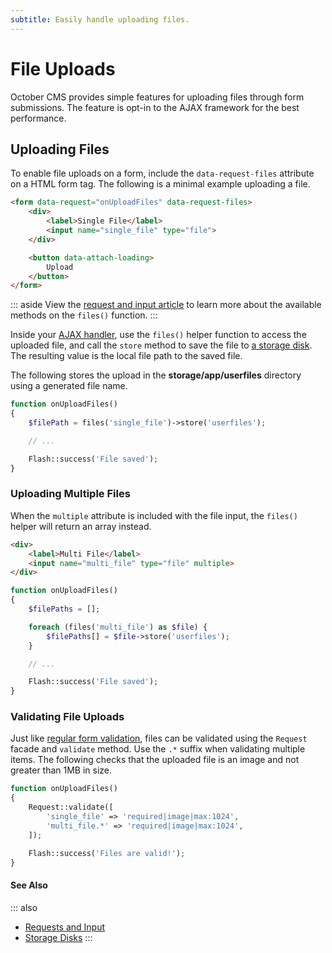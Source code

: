 ```yaml
---
subtitle: Easily handle uploading files.
---
```

# File Uploads

October CMS provides simple features for uploading files through form submissions. The feature is opt-in to the AJAX framework for the best performance.

## Uploading Files

To enable file uploads on a form, include the `data-request-files` attribute on a HTML form tag. The following is a minimal example uploading a file.

```html
<form data-request="onUploadFiles" data-request-files>
    <div>
        <label>Single File</label>
        <input name="single_file" type="file">
    </div>

    <button data-attach-loading>
        Upload
    </button>
</form>
```

::: aside
View the [request and input article](../../extend/services/request-input.md) to learn more about the available methods on the `files()` function.
:::

Inside your [AJAX handler](../ajax/handlers.md), use the `files()` helper function to access the uploaded file, and call the `store` method to save the file to [a storage disk](../../extend/services/storage.md). The resulting value is the local file path to the saved file.

The following stores the upload in the **storage/app/userfiles** directory using a generated file name.

```php
function onUploadFiles()
{
    $filePath = files('single_file')->store('userfiles');

    // ...

    Flash::success('File saved');
}
```

### Uploading Multiple Files

When the `multiple` attribute is included with the file input, the `files()` helper will return an array instead.

```html
<div>
    <label>Multi File</label>
    <input name="multi_file" type="file" multiple>
</div>
```

```php
function onUploadFiles()
{
    $filePaths = [];

    foreach (files('multi_file') as $file) {
        $filePaths[] = $file->store('userfiles');
    }

    // ...

    Flash::success('File saved');
}
```

### Validating File Uploads

Just like [regular form validation](./validation.md), files can be validated using the `Request` facade and `validate` method. Use the `.*` suffix when validating multiple items. The following checks that the uploaded file is an image and not greater than 1MB in size.

```php
function onUploadFiles()
{
    Request::validate([
        'single_file' => 'required|image|max:1024',
        'multi_file.*' => 'required|image|max:1024',
    ]);

    Flash::success('Files are valid!');
}
```

#### See Also

::: also
* [Requests and Input](../../extend/services/request-input.md)
* [Storage Disks](../../extend/services/storage.md)
:::
